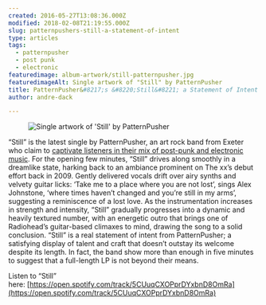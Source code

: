 ```yaml
---
created: 2016-05-27T13:08:36.000Z
modified: 2018-02-08T21:19:55.000Z
slug: patternpushers-still-a-statement-of-intent
type: articles
tags:
  - patternpusher
  - post punk
  - electronic
featuredimage: album-artwork/still-patternpusher.jpg
featuredimageAlt: Single artwork of "Still" by PatternPusher
title: PatternPusher&#8217;s &#8220;Still&#8221; a Statement of Intent
author: andre-dack

---
```


<figure class="wide">
  <img src="album-artwork/still-patternpusher.jpg" alt="Single artwork of 'Still' by PatternPusher" />
  <figcaption></figcaption>
</figure>


“Still” is the latest single by PatternPusher, an art rock band from Exeter who claim to [captivate listeners in their mix of post-punk and electronic music](http://www.patternpusher.com/#!bio/c161y). For the opening few minutes, “Still” drives along smoothly in a dreamlike state, harking back to an ambiance prominent on The xx’s debut effort back in 2009. Gently delivered vocals drift over airy synths and velvety guitar licks: ‘Take me to a place where you are not lost’, sings Alex Johnstone, ‘where times haven’t changed and you’re still in my arms’, suggesting a reminiscence of a lost love. As the instrumentation increases in strength and intensity, “Still” gradually progresses into a dynamic and heavily textured number, with an energetic outro that brings one of Radiohead’s guitar-based climaxes to mind, drawing the song to a solid conclusion. “Still” is a real statement of intent from PatternPusher; a satisfying display of talent and craft that doesn’t outstay its welcome despite its length. In fact, the band show more than enough in five minutes to suggest that a full-length LP is not beyond their means.

Listen to “Still” here: [https://open.spotify.com/track/5CUuqCXOPprDYxbnD8OmRa](https://open.spotify.com/track/5CUuqCXOPprDYxbnD8OmRa)